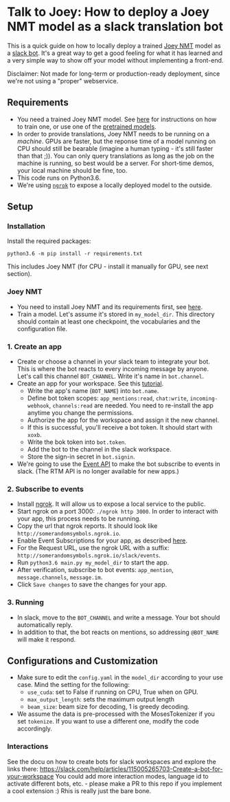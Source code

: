 # Talk to Joey: How to deploy a Joey NMT model as a slack translation bot

This is a quick guide on how to locally deploy a trained [Joey NMT](https://github.com/joeynmt/joeynmt) model as a [slack bot](https://slack.com/help/articles/115005265703-Create-a-bot-for-your-workspace). 
It's a great way to get a good feeling for what it has learned and a very simple way to show off your model without implementing a front-end.

Disclaimer: Not made for long-term or production-ready deployment, since we're not using a "proper" webservice.

## Requirements
- You need a trained Joey NMT model. See [here](https://github.com/joeynmt/joeynmt#training) for instructions on how to train one, or use one of the [pretrained models](https://github.com/joeynmt/joeynmt#pre-trained-models).
- In order to provide translations, Joey NMT needs to be running on a *machine*. GPUs are faster, but the reponse time of a model running on CPU should still be bearable (imagine a human typing - it's still faster than that ;)). You can only query translations as long as the job on the machine is running, so best would be a server. For short-time demos, your local machine should be fine, too.
- This code runs on Python3.6.
- We're using [`ngrok`](https://ngrok.com/) to expose a locally deployed model to the outside.

## Setup
### Installation
Install the required packages:

`python3.6 -m pip install -r requirements.txt` 

This includes Joey NMT (for CPU - install it manually for GPU, see next section).

### Joey NMT 
- You need to install Joey NMT and its requirements first, see [here](https://github.com/joeynmt/joeynmt#installation).
- Train a model. Let's assume it's stored in `my_model_dir`. This directory should contain at least one checkpoint, the vocabularies and the configuration file.

### 1. Create an app
- Create or choose a channel in your slack team to integrate your bot. This is where the bot reacts to every incoming message by anyone. Let's call this channel `BOT_CHANNEL`. Write it's name in `bot.channel`. 
- Create an app for your workspace. See this [tutorial](https://github.com/slackapi/python-slackclient/blob/master/tutorial/01-creating-the-slack-app.md).
    - Write the app's name (`BOT_NAME`) into `bot.name`. 
    - Define bot token scopes: `app_mentions:read`, `chat:write`, `incoming-webhook`, `channels:read` are needed. You need to re-install the app anytime you change the permissions.
    - Authorize the app for the workspace and assign it the new channel.
    - If this is successful, you'll receive a bot token. It should start with `xoxb`.
    - Write the bok token into `bot.token`.
    - Add the bot to the channel in the slack workspace.
    - Store the sign-in secret in `bot.signin`.
- We're going to use the [Event API](https://api.slack.com/events-api) to make the bot subscribe to events in slack. (The RTM API is no longer available for new apps.)
    
### 2. Subscribe to events
- Install [ngrok](https://ngrok.com/). It will allow us to expose a local service to the public.
- Start ngrok on a port 3000: `./ngrok http 3000`. In order to interact with your app, this process needs to be running.
- Copy the url that ngrok reports. It should look like `http://somerandomsymbols.ngrok.io`.
- Enable Event Subscriptions for your app, as described [here](https://api.slack.com/events-api#subscriptions). 
- For the Request URL, use the ngrok URL with a suffix: `http://somerandomsymbols.ngrok.io/slack/events`.
- Run `python3.6 main.py my_model_dir` to start the app. 
- After verification, subscribe to bot events: `app_mention`, `message.channels`, `message.im`.
- Click `Save changes` to save the changes for your app. 

### 3. Running 
- In slack, move to the `BOT_CHANNEL` and write a message. Your bot should automatically reply. 
- In addition to that, the bot reacts on mentions, so addressing `@BOT_NAME` will make it respond.

## Configurations and Customization
- Make sure to edit the `config.yaml` in the `model_dir` according to your use case. Mind the setting for the following:
    - `use_cuda`: set to False if running on CPU, True when on GPU.
    - `max_output_length`: sets the maximum output length
    - `beam_size`: beam size for decoding, 1 is greedy decoding.
- We assume the data is pre-processed with the MosesTokenizer if you set `tokenize`. If you want to use a different one, modify the code accordingly. 

### Interactions
See the docu on how to create bots for slack workspaces and explore the links there: https://slack.com/help/articles/115005265703-Create-a-bot-for-your-workspace
You could add more interaction modes, language id to activate different bots, etc. - please make a PR to this repo if you implement a cool extension :) Rhis is really just the bare bone.


